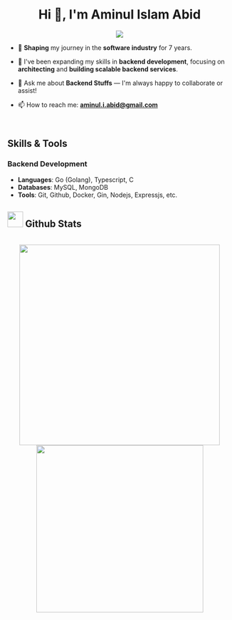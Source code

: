 <h1 align="center">Hi 👋, I'm Aminul Islam Abid</h1>

<p align="center">
  <img src="https://readme-typing-svg.herokuapp.com?font=Time+New+Roman&color=cyan&size=25&center=true&vCenter=true&width=600&height=100&lines=Self-taught+Full-Stack+Developer,;Active+Learner/Researcher,;Love+to+learn+new+stuffs..">
</p>

- 🔭 **Shaping** my journey in the **software industry** for 7 years.
- 🌱 I've been expanding my skills in **backend development**, focusing on **architecting** and **building scalable backend services**.

- 💬 Ask me about **Backend Stuffs** — I'm always happy to collaborate or assist!
- 📫 How to reach me: **aminul.i.abid@gmail.com**

<br>

## Skills & Tools

### Backend Development

- **Languages**: Go (Golang), Typescript, C
- **Databases**: MySQL, MongoDB
- **Tools**: Git, Github, Docker, Gin, Nodejs, Expressjs, etc.

## <img src="https://media.giphy.com/media/iY8CRBdQXODJSCERIr/giphy.gif" width="35"><b> Github Stats </b>

<br>

<div align="center">

<a href="https://github.com/aminulislamabid/">
  <img src="https://github-readme-stats.vercel.app/api?username=aminul-i-abid&include_all_commits=true&count_private=false&show_icons=true&line_height=20&title_color=7A7ADB&icon_color=2234AE&text_color=D3D3D3&bg_color=0,000000,130F40" width="450"/>
  <img src="https://github-readme-stats.vercel.app/api/top-langs?username=aminul-i-abid&show_icons=true&locale=en&layout=compact&line_height=20&title_color=7A7ADB&icon_color=2234AE&text_color=D3D3D3&bg_color=0,000000,130F40" width="375"/>
</a>

</div>

<br>
